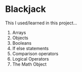 # Blackjack
 This I used/learned in this project...
 1. Arrays
 2. Objects
 3. Booleans
 4. If else statements
 5. Comparison operators
 6. Logical Operators
 7. The Math Object


